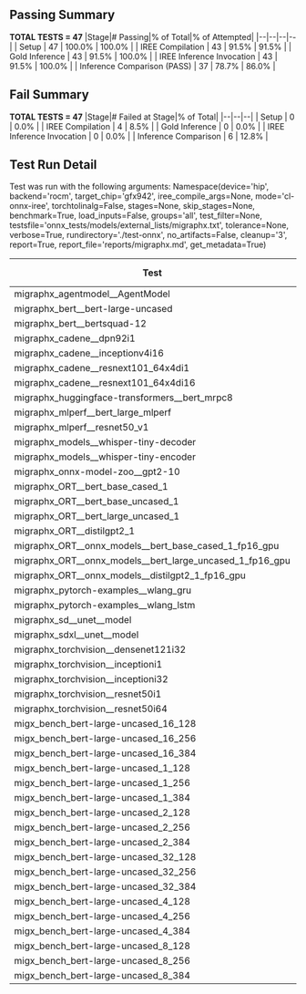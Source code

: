 ## Passing Summary

**TOTAL TESTS = 47**
|Stage|# Passing|% of Total|% of Attempted|
|--|--|--|--|
| Setup | 47 | 100.0% | 100.0% |
| IREE Compilation | 43 | 91.5% | 91.5% |
| Gold Inference | 43 | 91.5% | 100.0% |
| IREE Inference Invocation | 43 | 91.5% | 100.0% |
| Inference Comparison (PASS) | 37 | 78.7% | 86.0% |
## Fail Summary

**TOTAL TESTS = 47**
|Stage|# Failed at Stage|% of Total|
|--|--|--|
| Setup | 0 | 0.0% |
| IREE Compilation | 4 | 8.5% |
| Gold Inference | 0 | 0.0% |
| IREE Inference Invocation | 0 | 0.0% |
| Inference Comparison | 6 | 12.8% |
## Test Run Detail
Test was run with the following arguments:
Namespace(device='hip', backend='rocm', target_chip='gfx942', iree_compile_args=None, mode='cl-onnx-iree', torchtolinalg=False, stages=None, skip_stages=None, benchmark=True, load_inputs=False, groups='all', test_filter=None, testsfile='onnx_tests/models/external_lists/migraphx.txt', tolerance=None, verbose=True, rundirectory='./test-onnx', no_artifacts=False, cleanup='3', report=True, report_file='reports/migraphx.md', get_metadata=True)

| Test | Exit Status | Mean Benchmark Time (ms) | Notes |
|--|--|--|--|
| migraphx_agentmodel__AgentModel | Numerics | 2.108507661850125 | |
| migraphx_bert__bert-large-uncased | PASS | 19.405421556223665 | |
| migraphx_bert__bertsquad-12 | compilation | None | |
| migraphx_cadene__dpn92i1 | PASS | 5.078562367513465 | |
| migraphx_cadene__inceptionv4i16 | PASS | 29.755820332101774 | |
| migraphx_cadene__resnext101_64x4di1 | PASS | 6.307249493515091 | |
| migraphx_cadene__resnext101_64x4di16 | PASS | 29.968723196678024 | |
| migraphx_huggingface-transformers__bert_mrpc8 | PASS | 7.657876936282808 | |
| migraphx_mlperf__bert_large_mlperf | Numerics | 27.562737916822595 | |
| migraphx_mlperf__resnet50_v1 | PASS | 4.758738222278168 | |
| migraphx_models__whisper-tiny-decoder | PASS | 43.45480489306889 | |
| migraphx_models__whisper-tiny-encoder | Numerics | 45.98863661780746 | |
| migraphx_onnx-model-zoo__gpt2-10 | compilation | None | |
| migraphx_ORT__bert_base_cased_1 | PASS | 107.7078721940606 | |
| migraphx_ORT__bert_base_uncased_1 | PASS | 108.92799428095005 | |
| migraphx_ORT__bert_large_uncased_1 | PASS | 454.90862883161753 | |
| migraphx_ORT__distilgpt2_1 | PASS | 58.06789750285032 | |
| migraphx_ORT__onnx_models__bert_base_cased_1_fp16_gpu | Numerics | 61.36745054303018 | |
| migraphx_ORT__onnx_models__bert_large_uncased_1_fp16_gpu | Numerics | 240.3648276748653 | |
| migraphx_ORT__onnx_models__distilgpt2_1_fp16_gpu | Numerics | 34.20800829868919 | |
| migraphx_pytorch-examples__wlang_gru | PASS | 15.555052553215807 | |
| migraphx_pytorch-examples__wlang_lstm | PASS | 9.05974405622667 | |
| migraphx_sd__unet__model | import_model | None | |
| migraphx_sdxl__unet__model | import_model | None | |
| migraphx_torchvision__densenet121i32 | PASS | 18.056866445709975 | |
| migraphx_torchvision__inceptioni1 | PASS | 4.940656759418731 | |
| migraphx_torchvision__inceptioni32 | PASS | 28.05138604482636 | |
| migraphx_torchvision__resnet50i1 | PASS | 3.583117096954549 | |
| migraphx_torchvision__resnet50i64 | PASS | 20.837211476949353 | |
| migx_bench_bert-large-uncased_16_128 | PASS | 25.74661068178506 | |
| migx_bench_bert-large-uncased_16_256 | PASS | 37.48422414534153 | |
| migx_bench_bert-large-uncased_16_384 | PASS | 57.5827872477627 | |
| migx_bench_bert-large-uncased_1_128 | PASS | 12.521886333983966 | |
| migx_bench_bert-large-uncased_1_256 | PASS | 12.48026197934142 | |
| migx_bench_bert-large-uncased_1_384 | PASS | 18.966075054973967 | |
| migx_bench_bert-large-uncased_2_128 | PASS | 12.41974860091605 | |
| migx_bench_bert-large-uncased_2_256 | PASS | 18.983008948297385 | |
| migx_bench_bert-large-uncased_2_384 | PASS | 19.60114847234864 | |
| migx_bench_bert-large-uncased_32_128 | PASS | 36.04243519683286 | |
| migx_bench_bert-large-uncased_32_256 | PASS | 71.86616136265607 | |
| migx_bench_bert-large-uncased_32_384 | PASS | 110.25448488524286 | |
| migx_bench_bert-large-uncased_4_128 | PASS | 19.08403639175015 | |
| migx_bench_bert-large-uncased_4_256 | PASS | 19.922143407166004 | |
| migx_bench_bert-large-uncased_4_384 | PASS | 23.27710365001433 | |
| migx_bench_bert-large-uncased_8_128 | PASS | 20.077448314987123 | |
| migx_bench_bert-large-uncased_8_256 | PASS | 26.30847606471636 | |
| migx_bench_bert-large-uncased_8_384 | PASS | 33.20421002221308 | |
